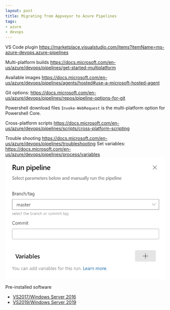 ```yaml
---
layout: post
title: Migrating from Appveyor to Azure Pipelines
tags:
- azure
- devops
---
```


VS Code plugin
https://marketplace.visualstudio.com/items?itemName=ms-azure-devops.azure-pipelines

Multi-platform builds
https://docs.microsoft.com/en-us/azure/devops/pipelines/get-started-multiplatform

Available images
https://docs.microsoft.com/en-us/azure/devops/pipelines/agents/hosted#use-a-microsoft-hosted-agent

Git options:
https://docs.microsoft.com/en-us/azure/devops/pipelines/repos/pipeline-options-for-git

Powershell download files
`Invoke-WebRequest` is the multi-platform option for Powershell Core.

Cross-platform scripts
https://docs.microsoft.com/en-us/azure/devops/pipelines/scripts/cross-platform-scripting

Trouble shooting
https://docs.microsoft.com/en-us/azure/devops/pipelines/troubleshooting
Set variables:
https://docs.microsoft.com/en-us/azure/devops/pipelines/process/variables
![](/assets/azure_run_pipeline_variables.png)


Pre-installed software

- [VS2017/Windows Server 2016](https://github.com/microsoft/azure-pipelines-image-generation/blob/master/images/win/Vs2017-Server2016-Readme.md)
- [VS2019/Windows Server 2019](https://github.com/microsoft/azure-pipelines-image-generation/blob/master/images/win/Vs2019-Server2019-Readme.md)
